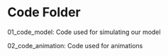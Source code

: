 # Code Folder 

01_code_model: Code used for simulating our model

02_code_animation: Code used for animations

